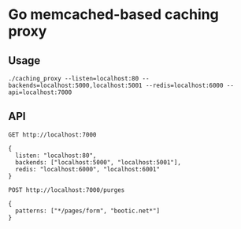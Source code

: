 # Go memcached-based caching proxy

## Usage

    ./caching_proxy --listen=localhost:80 --backends=localhost:5000,localhost:5001 --redis=localhost:6000 --api=localhost:7000
    
## API

    GET http://localhost:7000
   
    {
      listen: "localhost:80",
      backends: ["localhost:5000", "localhost:5001"],
      redis: "localhost:6000", "localhost:6001"
    }

    POST http://localhost:7000/purges
    
    {
      patterns: ["*/pages/form", "bootic.net*"]
    }